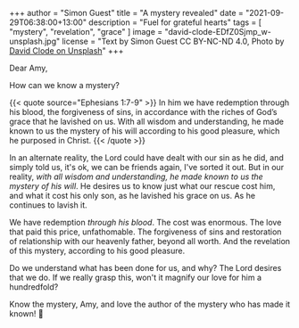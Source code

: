 +++
author = "Simon Guest"
title = "A mystery revealed"
date = "2021-09-29T06:38:00+13:00"
description = "Fuel for grateful hearts"
tags = [ "mystery", "revelation", "grace" ]
image = "david-clode-EDfZ0Sjmp_w-unsplash.jpg"
license = "Text by Simon Guest CC BY-NC-ND 4.0, Photo by [David Clode on Unsplash](https://unsplash.com/photos/EDfZ0Sjmp_w)"
+++

Dear Amy,

How can we know a mystery?

{{< quote source="Ephesians 1:7-9" >}}
In him we have redemption through his blood, the forgiveness of sins, in accordance with the riches of God’s grace that he lavished on us. With all wisdom and understanding, he made known to us the mystery of his will according to his good pleasure, which he purposed in Christ.
{{< /quote >}}

In an alternate reality, the Lord could have dealt with our sin as he did, and simply told us, it's ok, we can be friends again, I've sorted it out. But in our reality, _with all wisdom and understanding, he made known to us the mystery of his will_. He desires us to know just what our rescue cost him, and what it cost his only son, as he lavished his grace on us. As he continues to lavish it.

We have redemption _through his blood_. The cost was enormous. The love that paid this price, unfathomable. The forgiveness of sins and restoration of relationship with our heavenly father, beyond all worth. And the revelation of this mystery, according to his good pleasure.

Do we understand what has been done for us, and why? The Lord desires that we do. If we really grasp this, won't it magnify our love for him a hundredfold?

Know the mystery, Amy, and love the author of the mystery who has made it known! 🙏
